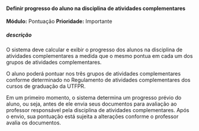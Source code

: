 #### Definir progresso do aluno na disciplina de atividades complementares
**Módulo:** Pontuação
**Prioridade:** Importante
##### descrição
O sistema deve  calcular e exibir o progresso dos alunos na disciplina de atividades complementares a medida que o mesmo pontua em cada um dos grupos de atividades complementares.
 
O aluno poderá pontuar nos três grupos de atividades complementares conforme determinado no Regulamento de atividades complementares dos cursos de graduação da UTFPR. 
 
Em um primeiro momento, o sistema determina um progresso prévio do aluno, ou seja,  antes de ele envia seus documentos para avaliação ao professor responsável pela disciplina de atividades complementares. Após o envio, sua pontuação está sujeita a alterações conforme o professor avalia os documentos.
